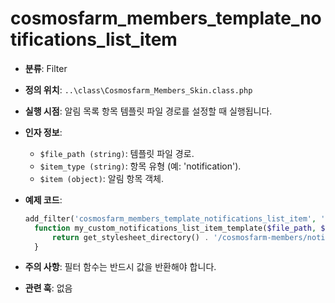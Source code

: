 # cosmosfarm_members_template_notifications_list_item

- **분류**: Filter
- **정의 위치**: `..\class\Cosmosfarm_Members_Skin.class.php`
- **실행 시점**: 알림 목록 항목 템플릿 파일 경로를 설정할 때 실행됩니다.
- **인자 정보**:
  - `$file_path (string)`: 템플릿 파일 경로.
  - `$item_type (string)`: 항목 유형 (예: 'notification').
  - `$item (object)`: 알림 항목 객체.
- **예제 코드**:

  ```php
  add_filter('cosmosfarm_members_template_notifications_list_item', 'my_custom_notifications_list_item_template', 10, 3);
    function my_custom_notifications_list_item_template($file_path, $item_type, $item) {
        return get_stylesheet_directory() . '/cosmosfarm-members/notifications-list-item.php';
    }
  ```

- **주의 사항**: 필터 함수는 반드시 값을 반환해야 합니다.
- **관련 훅**: 없음
